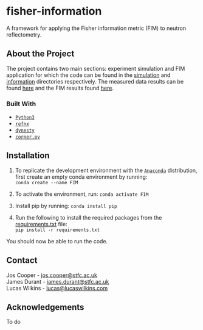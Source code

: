 # fisher-information
A framework for applying the Fisher information metric (FIM) to neutron reflectometry.

## About the Project
The project contains two main sections: experiment simulation and FIM application for which the code can be found in the [simulation](/simulation) and [information](/information) directories respectively. The measured data results can be found [here](/simulations/results) and the FIM results found [here](/information/results).

### Built With
* [`Python3`](https://www.python.org/)
* [`refnx`](https://refnx.readthedocs.io/en/latest/)
* [`dynesty`](https://dynesty.readthedocs.io/en/latest/)
* [`corner.py`](https://corner.readthedocs.io/en/latest/)

## Installation
1. To replicate the development environment with the [`Anaconda`](https://www.anaconda.com/products/individual) distribution, first create an empty conda environment by running: <br /> ```conda create --name FIM```

2. To activate the environment, run: ```conda activate FIM```

3. Install pip by running: ```conda install pip```

4. Run the following to install the required packages from the [requirements.txt](/requirements.txt) file: <br />
   ```pip install -r requirements.txt```

You should now be able to run the code.

## Contact
Jos Cooper - jos.cooper@stfc.ac.uk\
James Durant - james.durant@stfc.ac.uk\
Lucas Wilkins - lucas@lucaswilkins.com

## Acknowledgements
To do
